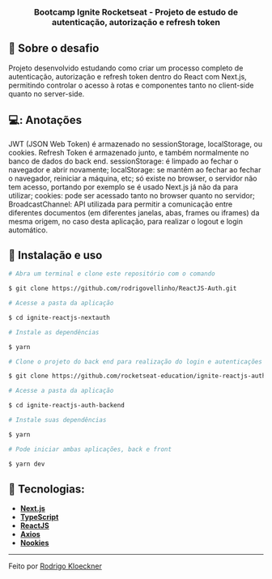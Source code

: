 <h3 align="center">
  Bootcamp Ignite Rocketseat - Projeto de estudo de autenticação, autorização e refresh token
</h3>

## :rocket: Sobre o desafio
Projeto desenvolvido estudando como criar um processo completo de autenticação, autorização e refresh token dentro do React com Next.js, permitindo controlar o acesso à rotas e componentes tanto no client-side quanto no server-side.


## 💻: Anotações
JWT (JSON Web Token) é armazenado no sessionStorage, localStorage, ou cookies. Refresh Token é armazenado junto, e também normalmente no banco de dados do back end.
sessionStorage: é limpado ao fechar o navegador e abrir novamente;
localStorage: se mantém ao fechar ao fechar o navegador, reiniciar a máquina, etc; só existe no browser, o servidor não tem acesso, portando por exemplo se é usado Next.js já não da para utilizar;
cookies: pode ser acessado tanto no browser quanto no servidor;
BroadcastChannel: API utilizada para permitir a comunicação entre diferentes documentos (em diferentes janelas, abas, frames ou iframes) da mesma origem, no caso desta aplicação, para realizar o logout e login automático.

## :wrench: Instalação e uso

```bash
# Abra um terminal e clone este repositório com o comando

$ git clone https://github.com/rodrigovellinho/ReactJS-Auth.git

# Acesse a pasta da aplicação

$ cd ignite-reactjs-nextauth

# Instale as dependências

$ yarn

# Clone o projeto do back end para realização do login e autenticações

$ git clone https://github.com/rocketseat-education/ignite-reactjs-auth-backend.git

# Acesse a pasta da aplicação

$ cd ignite-reactjs-auth-backend

# Instale suas dependências

$ yarn

# Pode iniciar ambas aplicações, back e front

$ yarn dev
```

## 🔨 Tecnologias:

- **[Next.js](https://nextjs.org/)**
- **[TypeScript](https://www.typescriptlang.org/)**
- **[ReactJS](https://reactjs.org/)**
- **[Axios](https://github.com/axios/axios)**
- **[Nookies](https://github.com/maticzav/nookies)**

---

Feito por [Rodrigo Kloeckner](https://github.com/rodrigovellinho)



